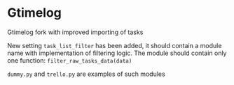 Gtimelog
========

Gtimelog fork with improved importing of tasks

New setting `task_list_filter` has been added, it should contain a module name with implementation of filtering logic.
The module should contain only one function: `filter_raw_tasks_data(data)`

`dummy.py` and `trello.py` are examples of such modules
